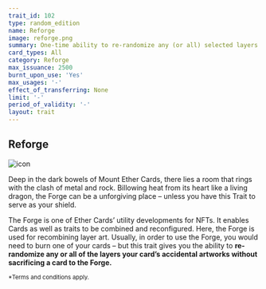 ```yaml
---
trait_id: 102
type: random_edition
name: Reforge
image: reforge.png
summary: One-time ability to re-randomize any (or all) selected layers of the card’s accidental art image.
card_types: All
category: Reforge
max_issuance: 2500
burnt_upon_use: 'Yes'
max_usages: '-'
effect_of_transferring: None
limit: '-'
period_of_validity: '-'
layout: trait
---
```


## Reforge

![icon](/assets/images/trait-icons/{{page.image}})

Deep in the dark bowels of Mount Ether Cards, there lies a room that rings with the clash of metal and rock. Billowing heat from its heart like a living dragon, the Forge can be a unforgiving place – unless you have this Trait to serve as your shield.

The Forge is one of Ether Cards’ utility developments for NFTs. It enables Cards as well as traits to be combined and reconfigured. Here, the Forge is used for recombining layer art. Usually, in order to use the Forge, you would need to burn one of your cards – but this trait gives you the ability to **re-randomize any or all of the layers your card’s accidental artworks without sacrificing a card to the Forge.**

<small>*Terms and conditions apply.</small>
